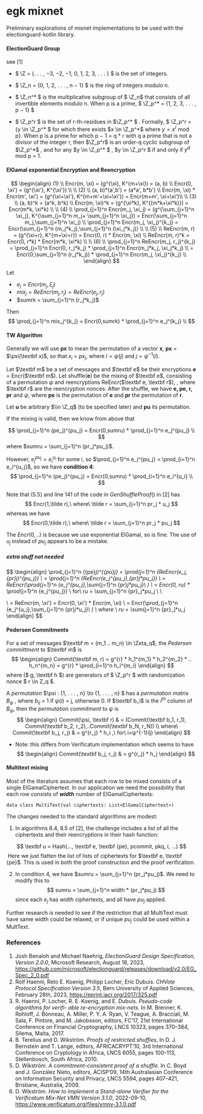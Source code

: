 # egk mixnet

Preliminary explorations of mixnet implementations to be used with the electionguard-kotlin library.

#### ElectionGuard Group

see [1]

- $ \Z = \{. . . , −3, −2, −1, 0, 1, 2, 3, . . . \} $ is the set of integers.

- $ \Z_n  = \{0, 1, 2, . . . , n − 1\} $ is the ring of integers modulo n.
- $ \Z_n^* $ is the multiplicative subgroup of $ \Z_n$ that consists of all invertible elements modulo n. When p is a prime,  $ \Z_p^* = \{1, 2, 3, . . . , p − 1\} $
-  $ \Z_p^r $ is the set of r-th-residues in $\Z_p^* $ . Formally, $ \Z_p^r = \{y \in \Z_p^* $ for which there exists $x \in \Z_p^*$ where $y = x^r$ mod p}. When p is a prime for which p − 1 = q * r with q a prime that is not a divisor of the integer r, then  $\Z_p^r$ is an order-q cyclic subgroup of $\Z_p^*$ , and for any $y \in \Z_p^* $ , $y \in \Z_p^r $ if and only if $y^q$ mod p = 1.


####  ElGamal exponential Encryption and Reencryption

$$
\begin{align}
(1) \\
    Encr(m, \xi) = (g^{\xi}, K^{m+\xi}) = (a, b) \\
    Encr(0, \xi') = (g^{\xi'}, K^{\xi'}) \\
    \\
(2)    \\
    (a, b)*(a',b') = (a*a', b*b') \\
    Encr(m, \xi) * Encr(m', \xi') = (g^{\xi+\xi'}, K^{m+m'+\xi+\xi'}) = Encr(m+m', \xi+\xi')\\
    \\
(3)    \\
    (a, b)^k = (a^k, b^k) \\
    Encr(m, \xi)^k = (g^{\xi*k}, K^{(m*k+\xi*k)}) = Encr(m*k, \xi*k) \\
    \\
(4)   \\
    \prod_{j=1}^n Encr(m_j, \xi_j) = (g^{\sum_{j=1}^n \xi_j}, K^{\sum_{j=1}^n m_j+ \sum_{j=1}^n \xi_j})
    = Encr(\sum_{j=1}^n m_j,\sum_{j=1}^n \xi_j) \\
    \prod_{j=1}^n Encr(m_j, \xi_j)^{k_j} = Encr(\sum_{j=1}^n (m_j*k_j),\sum_{j=1}^n (\xi_j*k_j)) \\
    \\
(5)     \\
    ReEncr(m, r) = (g^{\xi+r}, K^{m+\xi+r}) = Encr(0, r) * Encr(m, \xi) \\
    ReEncr(m, r)^k = Encr(0, r*k) * Encr(m*k, \xi*k) \\
    \\
(6)    \\
    \prod_{j=1}^n ReEncr(m_j, r_j)^{k_j} = \prod_{j=1}^n Encr(0, r_j*k_j) * \prod_{j=1}^n Encr(m_j*k_j, \xi_j*k_j) \\
    = Encr(0,\sum_{j=1}^n (r_j*k_j)) * \prod_{j=1}^n Encr(m_j, \xi_j)^{k_j} \\
\end{align}
$$

Let 

- ​	$e_j = Encr(m_j, \xi_j)$ 
- ​	$mix_j = ReEncr(m_j,r_j) = ReEncr(e_j,r_j)$
- ​	$sumrk = \sum_{j=1}^n (r_j*k_j)$

Then
$$
\prod_{j=1}^n mix_j^{k_j} = Encr(0,sumrk) * \prod_{j=1}^n e_j^{k_j} \\
$$



#### TW Algorithm

Generally we will use **px** to mean the permutation of a vector **x**, **px** = $\psi(\textbf x)$, so that $x_i$ = $px_j$, where $i={\psi(j)}$ and $j={\psi^{-1}(i)}$. 

Let $\textbf m$ be a set of messages and $\textbf e$ be their encryptions **e** = Encr($\textbf m$). Let shuffle(**e**) be the mixing of $\textbf e$, consisting of a permutation $\psi$ and reencryptions ReEncr($\textbf e, \textbf r$), , where $\textbf r$ are the reencryption nonces. After the shuffle, we have **e, pe, r, pr** and $\psi$, where **pe** is the permutation of **e** and **pr** the permutation of **r**. 

Let **u** be arbitrary $\in \Z_q$ (to be specified later) and **pu** its permutation.

If the mixing is valid, then we know from above that


$$
\prod_{j=1}^n (pe_j)^{pu_j} = Encr(0,sumru) * \prod_{j=1}^n e_j^{pu_j} \\
$$
where $sumru = \sum_{j=1}^n (pr_j*pu_j)$.

However, $e_j^{pu_j} = e_i^{u_i}$ for some i, so $\prod_{j=1}^n e_j^{pu_j} = \prod_{i=1}^n e_i^{u_j}$, so we have **condition 4**:
$$
\prod_{j=1}^n (pe_j)^{pu_j} = Encr(0,sumru) * \prod_{i=1}^n e_i^{u_i} \\
$$

Note that (5.5) and line 141 of the code in *GenShuffleProof*() in [2] has
$$
Encr(1,\tilde r),\ where\ \tilde r  = \sum_{j=1}^n pr_j * u_j
$$
whereas we have
$$
Encr(0,\tilde r),\ where\ \tilde r  = \sum_{j=1}^n pr_j * pu_j
$$

The $Encr(0, ..)$ is because we use exponential ElGamal, so is fine. The use of $u_j$ instead of $pu_j$ appears to be a mistake.









##### extra stuff not needed

$$
\begin{align}
\prod_{j=1}^n ({pe}_j)^{{pu}_j} = 
\prod_{j=1}^n {ReEncr(e_j,{pr}_j)^{pu_j}} \\
= \prod_{j=1}^n {ReEncr(e_j^{pu_j},{pr}_j*pu_j}) \\
= ReEncr(\prod_{j=1}^n {e_j^{pu_j},\sum_{j=1}^n {pr}_j*pu_j}\ ) \\
= Encr(0, ru) * \prod_{j=1}^n {e_j^{pu_j}} \\
for\ ru = \sum_{j=1}^n {pr}_j*pu_j
\\
\\


\\
= ReEncr(m, \xi') = Encr(0, \xi') * Encr(m, \xi) \\
= Encr(\prod_{j=1}^n {e_j^{u_j},\sum_{j=1}^n {pr}_j*u_j}\ ) \\
where \\
 ru = \sum_{j=1}^n {pr}_j*u_j
\end{align}
$$


#### Pedersen Commitments
For a set of messages $\textbf m = (m_1 .. m_n) \in \Zeta_q$, the *Pedersen committment* to $\textbf m$ is
$$
\begin{align}
Commit(\textbf m, r) = g^{r} * h_1^{m_1} * h_2^{m_2} * .. h_n^{m_n} 
= g^{r} * \prod_{i=1}^n h_i^{m_i}
\end{align}
$$
where ($ g, \textbf h $) are generators of  $ \Z_p^r $ with randomization nonce $ r \in Z_q $.

A *permutation* $\psi : \{1, . . . , n\} \to \{1, . . . , n\} $ has a *permutation matrix* $B_\psi$ , where $b_{ij}$ = 1 if $\psi(i)$ = j, otherwise 0. If $\textbf b_i$ is the $i^{th}$ column of $B_\psi$, then the *permutation commitment* to $\psi$ is
$$
\begin{align}
    Commit(\psi, \textbf r) & = (Commit(\textbf b_1, r_1), Commit(\textbf b_2, r_2),..Commit(\textbf b_N, r_N)) \\
    where\ Commit(\textbf b_j, r_j) & = g^{r_j} * h_i ,\ for\ i=ψ^{-1}(j)
\end{align}
$$
*   Note: this differs from Verificatum implementation which seems to have
$$
\begin{align}
	Commit(\textbf b_j, r_j) & = g^{r_j} * h_j 
\end{align}
$$



#### Multitext mixing
Most of the literature assumes that each row to be mixed consists of a single ElGamalCiphertext. In our application we need the possibility that each row consists of ***width*** number of ElGamalCiphertexts:
```
data class MultiText(val ciphertexts: List<ElGamalCiphertext>)
```
The changes needed to the standard algorithms are modest:

1) In algorithms 8.4, 8.5 of [2], the challenge includes a list of all the ciphertexts and their reencryptions in their hash function:

$$
\textbf u = Hash(..., \textbf e, \textbf {pe}, pcommit, pkq, i, ...)
$$
​	Here we just flatten the list of lists of ciphertexts for $\textbf e, \textbf {pe}$. This is used in both the proof construction and the proof verification.

2. In condition 4, we have $sumru = \sum_{j=1}^n (pr_j*pu_j)$. We need to modify this to 
   $$
   sumru = \sum_{j=1}^n width * (pr_j*pu_j)
   $$
   since each $e_j$ has *width* ciphertexts, and all have $pu_j$ applied. 

Further research is needed to see if the restriction that all MultiText must have same width could be relaxed, or if unique $pu_j$ could be used within a MultText.



### References

1. Josh Benaloh and Michael Naehrig, *ElectionGuard Design Specification, Version 2.0.0*, Microsoft Research, August 18, 2023, https://github.com/microsoft/electionguard/releases/download/v2.0/EG_Spec_2_0.pdf 
2. Rolf Haenni, Reto E. Koenig, Philipp Locher, Eric Dubuis. *CHVote Protocol Specification Version 3.5*, Bern University of Applied Sciences, February 28th, 2023, https://eprint.iacr.org/2017/325.pdf
3. R. Haenni, P. Locher, R. E. Koenig, and E. Dubuis. *Pseudo-code algorithms for verifi-*
   *able re-encryption mix-nets*. In M. Brenner, K. Rohloff, J. Bonneau, A. Miller, P. Y. A.
   Ryan, V. Teague, A. Bracciali, M. Sala, F. Pintore, and M. Jakobsson, editors, FC’17,
   21st International Conference on Financial Cryptography, LNCS 10323, pages 370–384,
   Silema, Malta, 2017.
4. B. Terelius and D. Wikström. *Proofs of restricted shuffles*, In D. J. Bernstein and
   T. Lange, editors, AFRICACRYPT’10, 3rd International Conference on Cryptology in
   Africa, LNCS 6055, pages 100–113, Stellenbosch, South Africa, 2010.
5. D. Wikström. *A commitment-consistent proof of a shuffle.* In C. Boyd and J. González
   Nieto, editors, ACISP’09, 14th Australasian Conference on Information Security and
   Privacy, LNCS 5594, pages 407–421, Brisbane, Australia, 2009.
6. D. Wikström. *How to Implement a Stand-alone Verifier for the Verificatum Mix-Net VMN Version 3.1.0*, 2022-09-10, https://www.verificatum.org/files/vmnv-3.1.0.pdf